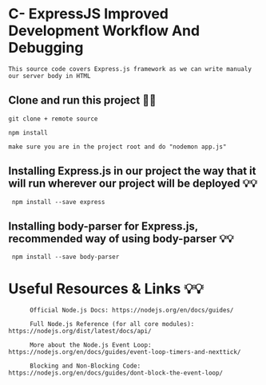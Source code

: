# C- ExpressJS Improved Development Workflow And Debugging

    This source code covers Express.js framework as we can write manualy our server body in HTML

 ## Clone and run this project 🚀🚀
 
    git clone + remote source
    
    npm install
    
    make sure you are in the project root and do "nodemon app.js"
    
    
 ##  Installing Express.js in our project the way that it will run wherever our project will be deployed 💡💡
 
     npm install --save express
     
     
## Installing body-parser for Express.js, recommended way of using body-parser 💡💡


     npm install --save body-parser
     
     
# Useful Resources & Links 💡💡

          Official Node.js Docs: https://nodejs.org/en/docs/guides/

          Full Node.js Reference (for all core modules): https://nodejs.org/dist/latest/docs/api/

          More about the Node.js Event Loop: https://nodejs.org/en/docs/guides/event-loop-timers-and-nexttick/

          Blocking and Non-Blocking Code: https://nodejs.org/en/docs/guides/dont-block-the-event-loop/
